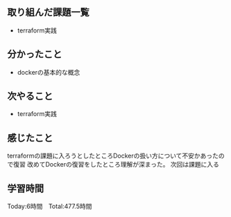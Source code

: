 ## 取り組んだ課題一覧

- terraform実践


## 分かったこと

- dockerの基本的な概念


## 次やること　

- terraform実践


## 感じたこと

terraformの課題に入ろうとしたところDockerの扱い方について不安かあったので復習
改めてDockerの復習をしたところ理解が深まった。
次回は課題に入る

## 学習時間

Today:6時間　Total:477.5時間